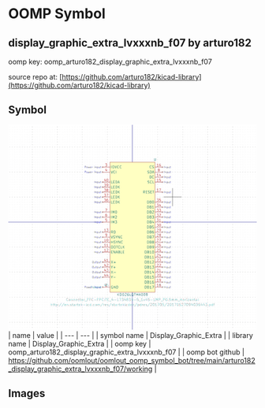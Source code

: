 # OOMP Symbol  
## display_graphic_extra_lvxxxnb_f07  by arturo182  
  
oomp key: oomp_arturo182_display_graphic_extra_lvxxxnb_f07  
  
source repo at: [https://github.com/arturo182/kicad-library](https://github.com/arturo182/kicad-library)  
## Symbol  
  
[![working.png](working_600.png)](working.png)  
| name | value | 
| --- | --- | 
| symbol name | Display_Graphic_Extra | 
| library name | Display_Graphic_Extra | 
| oomp key | oomp_arturo182_display_graphic_extra_lvxxxnb_f07 | 
| oomp bot github | https://github.com/oomlout/oomlout_oomp_symbol_bot/tree/main/arturo182_display_graphic_extra_lvxxxnb_f07/working | 
## Images  
